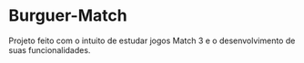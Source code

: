 # Burguer-Match

Projeto feito com o intuito de estudar jogos Match 3 e o desenvolvimento de suas funcionalidades.
